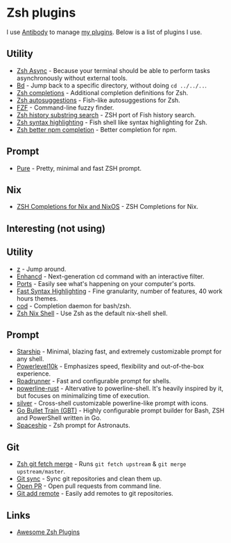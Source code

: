 # Zsh plugins

I use [Antibody](https://github.com/getantibody/antibody) to manage [my plugins](https://github.com/nikitavoloboev/dotfiles/blob/master/zsh/plugins.txt#L1). Below is a list of plugins I use.

## Utility

- [Zsh Async](https://github.com/mafredri/zsh-async) - Because your terminal should be able to perform tasks asynchronously without external tools.
- [Bd](https://github.com/Tarrasch/zsh-bd) - Jump back to a specific directory, without doing `cd ../../..`.
- [Zsh completions](https://github.com/zsh-users/zsh-completions) - Additional completion definitions for Zsh.
- [Zsh autosuggestions](https://github.com/zsh-users/zsh-autosuggestions) - Fish-like autosuggestions for Zsh.
- [FZF](https://github.com/junegunn/fzf) - Command-line fuzzy finder.
- [Zsh history substring search](https://github.com/zsh-users/zsh-history-substring-search) - ZSH port of Fish history search.
- [Zsh syntax highlighting](https://github.com/zsh-users/zsh-syntax-highlighting) - Fish shell like syntax highlighting for Zsh.
- [Zsh better npm completion](https://github.com/lukechilds/zsh-better-npm-completion) - Better completion for npm.

## Prompt

- [Pure](https://github.com/sindresorhus/pure) - Pretty, minimal and fast ZSH prompt.

## Nix

- [ZSH Completions for Nix and NixOS](https://github.com/spwhitt/nix-zsh-completions) - ZSH Completions for Nix.

## Interesting (not using)

## Utility

- [z](https://github.com/rupa/z) - Jump around.
- [Enhancd](https://github.com/b4b4r07/enhancd) - Next-generation cd command with an interactive filter.
- [Ports](https://github.com/caarlos0/ports) - Easily see what's happening on your computer's ports.
- [Fast Syntax Highlighting](https://github.com/zdharma/fast-syntax-highlighting) - Fine granularity, number of features, 40 work hours themes.
- [cod](https://github.com/dim-an/cod) - Completion daemon for bash/zsh.
- [Zsh Nix Shell](https://github.com/chisui/zsh-nix-shell) - Use Zsh as the default nix-shell shell.

## Prompt

- [Starship](https://github.com/starship/starship) - Minimal, blazing fast, and extremely customizable prompt for any shell.
- [Powerlevel10k](https://github.com/romkatv/powerlevel10k) - Emphasizes speed, flexibility and out-of-the-box experience.
- [Roadrunner](https://github.com/juanibiapina/roadrunner) - Fast and configurable prompt for shells.
- [powerline-rust](https://github.com/cirho/powerline-rust) - Altervative to powerline-shell. It's heavily inspired by it, but focuses on minimalizing time of execution.
- [silver](https://github.com/reujab/silver) - Cross-shell customizable powerline-like prompt with icons.
- [Go Bullet Train (GBT)](https://github.com/jtyr/gbt) - Highly configurable prompt builder for Bash, ZSH and PowerShell written in Go.
- [Spaceship](https://github.com/denysdovhan/spaceship-prompt) - Zsh prompt for Astronauts.

## Git

- [Zsh git fetch merge](https://github.com/caarlos0/zsh-git-fetch-merge) - Runs `git fetch upstream` & `git merge upstream/master`.
- [Git sync](https://github.com/caarlos0/zsh-git-sync) - Sync git repositories and clean them up.
- [Open PR](https://github.com/caarlos0/zsh-open-pr) - Open pull requests from command line.
- [Git add remote](https://github.com/caarlos0/git-add-remote) - Easily add remotes to git repositories.

## Links

- [Awesome Zsh Plugins](https://github.com/unixorn/awesome-zsh-plugins)
